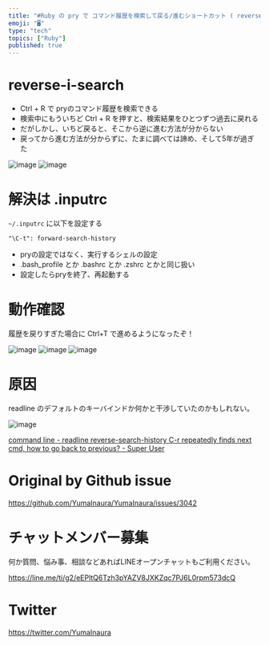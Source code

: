 ```yaml
---
title: "#Ruby の pry で コマンド履歴を検索して戻る/進むショートカット ( reverse-i-search / i-search ) "
emoji: "🖥"
type: "tech"
topics: ["Ruby"]
published: true
---
```


# reverse-i-search

- Ctrl + R で pryのコマンド履歴を検索できる
- 検索中にもういちど Ctrl + R を押すと、検索結果をひとつずつ過去に戻れる
- だがしかし、いちど戻ると、そこから逆に進む方法が分からない
- 戻ってから進む方法が分からずに、たまに調べては諦め、そして5年が過ぎた

![image](https://user-images.githubusercontent.com/13635059/77210737-0d672380-6b45-11ea-90e8-0afd262b70ff.png)
![image](https://user-images.githubusercontent.com/13635059/77210738-0e985080-6b45-11ea-85c7-3bd06a161044.png)

# 解決は .inputrc

`~/.inputrc` に以下を設定する

```
"\C-t": forward-search-history
```

- pryの設定ではなく、実行するシェルの設定
- .bash_profile とか .bashrc とか .zshrc とかと同じ扱い
- 設定したらpryを終了、再起動する 

# 動作確認

履歴を戻りすぎた場合に Ctrl+T で進めるようになったぞ！

![image](https://user-images.githubusercontent.com/13635059/77211844-874cdc00-6b48-11ea-912e-172666ef0755.png)
![image](https://user-images.githubusercontent.com/13635059/77211845-87e57280-6b48-11ea-942d-03f3f5d10fdc.png)
![image](https://user-images.githubusercontent.com/13635059/77211846-887e0900-6b48-11ea-99fc-8fb6199b1d5c.png)



#  原因

readline のデフォルトのキーバインドか何かと干渉していたのかもしれない。

![image](https://user-images.githubusercontent.com/13635059/77211235-afd3d680-6b46-11ea-90a5-c7a03f21d79f.png)

[command line - readline reverse-search-history C-r repeatedly finds next cmd, how to go back to previous? - Super User](https://superuser.com/questions/610980/readline-reverse-search-history-c-r-repeatedly-finds-next-cmd-how-to-go-back-to)

# Original by Github issue

https://github.com/YumaInaura/YumaInaura/issues/3042








<!-- Update From Qiita API -->

# チャットメンバー募集


何か質問、悩み事、相談などあればLINEオープンチャットもご利用ください。

https://line.me/ti/g2/eEPltQ6Tzh3pYAZV8JXKZqc7PJ6L0rpm573dcQ





# Twitter


https://twitter.com/YumaInaura


<!-- Update From Qiita API -->


